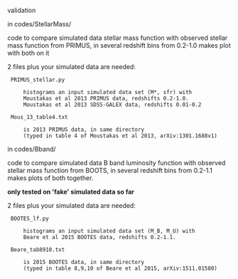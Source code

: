  validation
 
 
 in codes/StellarMass/
 
   code to compare simulated data stellar mass function with observed
   stellar mass function from PRIMUS, in several redshift bins from 0.2-1.0
   makes plot with both on it
  
   2 files plus your simulated data are needed:
   
     PRIMUS_stellar.py 
     
         histograms an input simulated data set (M*, sfr) with
         Moustakas et al 2013 PRIMUS data, redshifts 0.2-1.0.
         Moustakas et al 2013 SDSS-GALEX data, redshifts 0.01-0.2
         
     Mous_13_table4.txt 
     
         is 2013 PRIMUS data, in same directory 
         (typed in table 4 of Moustakas et al 2013, arXiv:1301.1688v1)

 in codes/Bband/
 
   code to compare simulated data B band luminosity function with observed
   stellar mass function from BOOTS, in several redshift bins from 0.2-1.1
   makes plots of both together.
   
   **only tested on 'fake' simulated data so far**
   
   2 files plus your simulated data are needed:
   
     BOOTES_lf.py 
     
         histograms an input simulated data set (M_B, M_U) with
         Beare et al 2015 BOOTES data, redshifts 0.2-1.1.
         
     Beare_tab8910.txt
     
         is 2015 BOOTES data, in same directory 
         (typed in table 8,9,10 of Beare et al 2015, arXiv:1511.01580)
